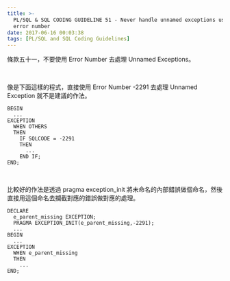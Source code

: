 ```yaml
---
title: >-
  PL/SQL & SQL CODING GUIDELINE 51 - Never handle unnamed exceptions using the
  error number
date: 2017-06-16 00:03:38
tags: [PL/SQL and SQL Coding Guidelines]
---
```


條款五十一，不要使用 Error Number 去處理 Unnamed Exceptions。  

<!-- More -->

</br>


像是下面這樣的程式，直接使用 Error Number -2291 去處理 Unnamed Exception 就不是建議的作法。  

```psql
BEGIN 
  ... 
EXCEPTION 
  WHEN OTHERS 
  THEN 
    IF SQLCODE = -2291 
    THEN 
      ... 
    END IF; 
END;
```

<br/>


比較好的作法是透過 pragma exception_init 將未命名的內部錯誤做個命名，然後直接用這個命名去攔截對應的錯誤做對應的處理。

```psql
DECLARE 
  e_parent_missing EXCEPTION; 
  PRAGMA EXCEPTION_INIT(e_parent_missing,-2291); 
  ... 
BEGIN 
  ... 
EXCEPTION 
  WHEN e_parent_missing 
  THEN 
    ... 
END;
```
